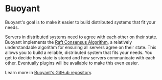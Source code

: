 # Buoyant

Buoyant's goal is to make it easier to build distributed systems that fit your
needs.

Servers in distributed systems need to agree with each other on their state.
Buoyant implements the [Raft Consensus Algorithm](https://raft.github.io), a
relatively understandable algorithm for ensuring all servers agree on their
state. This allows you to build a reliable, distributed system that fits your
needs. You get to decide how state is stored and how servers communicate with
each other. Eventually plugins will be available to make this even easier.

Learn more in [Buoyant's GitHub
repository](https://github.com/novemberborn/buoyant).
